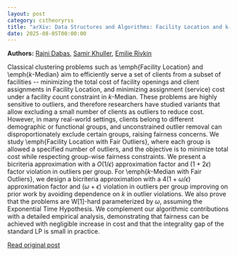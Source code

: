 ```yaml
---
layout: post
category: cstheoryrss
title: "arXiv: Data Structures and Algorithms: Facility Location and k-Median with Fair Outliers"
date: 2025-08-05T00:00:00
---
```


**Authors:** [Rajni Dabas](https://dblp.uni-trier.de/search?q=Rajni+Dabas), [Samir Khuller](https://dblp.uni-trier.de/search?q=Samir+Khuller), [Emilie Rivkin](https://dblp.uni-trier.de/search?q=Emilie+Rivkin)

Classical clustering problems such as \emph{Facility Location} and
\emph{$k$-Median} aim to efficiently serve a set of clients from a subset of
facilities -- minimizing the total cost of facility openings and client
assignments in Facility Location, and minimizing assignment (service) cost
under a facility count constraint in $k$-Median. These problems are highly
sensitive to outliers, and therefore researchers have studied variants that
allow excluding a small number of clients as outliers to reduce cost. However,
in many real-world settings, clients belong to different demographic or
functional groups, and unconstrained outlier removal can disproportionately
exclude certain groups, raising fairness concerns.
We study \emph{Facility Location with Fair Outliers}, where each group is
allowed a specified number of outliers, and the objective is to minimize total
cost while respecting group-wise fairness constraints. We present a bicriteria
approximation with a $O(1/\epsilon)$ approximation factor and $(1+ 2\epsilon)$
factor violation in outliers per group. For \emph{$k$-Median with Fair
Outliers}, we design a bicriteria approximation with a $4(1+\omega/\epsilon)$
approximation factor and $(\omega + \epsilon)$ violation in outliers per group
improving on prior work by avoiding dependence on $k$ in outlier violations. We
also prove that the problems are W[1]-hard parameterized by $\omega$, assuming
the Exponential Time Hypothesis.
We complement our algorithmic contributions with a detailed empirical
analysis, demonstrating that fairness can be achieved with negligible increase
in cost and that the integrality gap of the standard LP is small in practice.

[Read original post](http://arxiv.org/abs/2508.02572v1)
